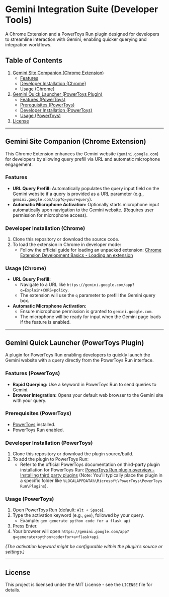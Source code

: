 # Gemini Integration Suite (Developer Tools)

A Chrome Extension and a PowerToys Run plugin designed for developers to streamline interaction with Gemini, enabling quicker querying and integration workflows.

## Table of Contents

1.  [Gemini Site Companion (Chrome Extension)](#gemini-site-companion-chrome-extension)
    * [Features](#features-chrome)
    * [Developer Installation (Chrome)](#developer-installation-chrome)
    * [Usage (Chrome)](#usage-chrome)
2.  [Gemini Quick Launcher (PowerToys Plugin)](#gemini-quick-launcher-powertoys-plugin)
    * [Features (PowerToys)](#features-powertoys)
    * [Prerequisites (PowerToys)](#prerequisites-powertoys)
    * [Developer Installation (PowerToys)](#developer-installation-powertoys)
    * [Usage (PowerToys)](#usage-powertoys)
3.  [License](#license)

---

## Gemini Site Companion (Chrome Extension)

This Chrome Extension enhances the Gemini website (`gemini.google.com`) for developers by allowing query prefill via URL and automatic microphone engagement.

<a name="features-chrome"></a>
### Features
* **URL Query Prefill:** Automatically populates the query input field on the Gemini website if a query is provided as a URL parameter (e.g., `gemini.google.com/app?q=your+query`).
* **Automatic Microphone Activation:** Optionally starts microphone input automatically upon navigation to the Gemini website. (Requires user permission for microphone access).

<a name="developer-installation-chrome"></a>
### Developer Installation (Chrome)
1.  Clone this repository or download the source code.
2.  To load the extension in Chrome in developer mode:
    * Follow the official guide for loading an unpacked extension: [Chrome Extension Development Basics - Loading an extension](https://developer.chrome.com/docs/extensions/mv3/getstarted/development-basics/#load-unpacked)

<a name="usage-chrome"></a>
### Usage (Chrome)

* **URL Query Prefill:**
    * Navigate to a URL like `https://gemini.google.com/app?q=Explain+CORS+policy`.
    * The extension will use the `q` parameter to prefill the Gemini query box.
* **Automatic Microphone Activation:**
    * Ensure microphone permission is granted to `gemini.google.com`.
    * The microphone will be ready for input when the Gemini page loads if the feature is enabled.

---

## Gemini Quick Launcher (PowerToys Plugin)

A plugin for PowerToys Run enabling developers to quickly launch the Gemini website with a query directly from the PowerToys Run interface.

<a name="features-powertoys"></a>
### Features (PowerToys)
* **Rapid Querying:** Use a keyword in PowerToys Run to send queries to Gemini.
* **Browser Integration:** Opens your default web browser to the Gemini site with your query.

<a name="prerequisites-powertoys"></a>
### Prerequisites (PowerToys)
* [PowerToys](https://aka.ms/PowerToys) installed.
* PowerToys Run enabled.

<a name="developer-installation-powertoys"></a>
### Developer Installation (PowerToys)
1.  Clone this repository or download the plugin source/build.
2.  To add the plugin to PowerToys Run:
    * Refer to the official PowerToys documentation on third-party plugin installation for PowerToys Run: [PowerToys Run plugin overview - Installing third party plugins](https://github.com/microsoft/PowerToys/blob/main/doc/thirdPartyRunPlugins.md) (Note: You'll typically place the plugin in a specific folder like `%LOCALAPPDATA%\Microsoft\PowerToys\PowerToys Run\Plugins`).

<a name="usage-powertoys"></a>
### Usage (PowerToys)

1.  Open PowerToys Run (default: `Alt + Space`).
2.  Type the activation keyword (e.g., `gem`), followed by your query.
    * Example: `gem generate python code for a flask api`
3.  Press Enter.
4.  Your browser will open `https://gemini.google.com/app?q=generate+python+code+for+a+flask+api`.

*(The activation keyword might be configurable within the plugin's source or settings.)*

---

## License

This project is licensed under the MIT License - see the `LICENSE` file for details.
